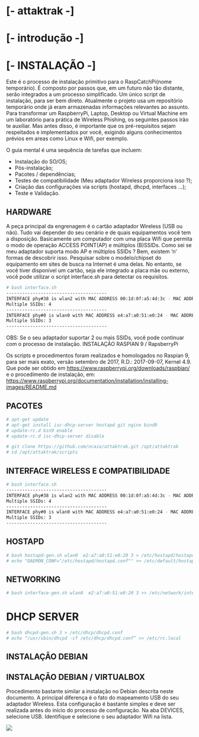 # [- attaktrak -]

# [- introdução -]

# [- INSTALAÇÃO -]

Este é o processo de instalação primitivo para o RaspCatchPi(nome temporário).  É composto por passos que, em um futuro não tão distante,  serão integrados a um processo simplificado. Um único script de instalação, para ser bem direto. Atualmente o projeto usa um repositório temporário onde já eram armazenadas informações relevantes ao assunto.
	Para transformar um RaspberryPi, Laptop, Desktop ou Virtual Machine em um laboratório para prática de Wireless Phishing, os seguintes passos irão te auxiliar. Mas antes disso, é importante que os pré-requisitos sejam respeitados e implementados por você, exigindo alguns conhecimentos prévios em areas como Linux e Wifi, por exemplo.

O guia mental é uma sequência de tarefas que incluem:
- Instalação do SO/OS;
- Pós-instalação;
- Pacotes / dependências;
- Testes de compatibilidade (Meu adaptador Wireless proporciona isso ?);
- Criação das configurações via scripts (hostapd, dhcpd, interfaces ...);
- Teste e Validação.

## HARDWARE

A peça principal da engrenagem é o cartão adaptador Wireless (USB ou não). Tudo vai depender do seu cenário e de quais equipamentos você tem a disposição. Basicamente um computador com uma placa Wifi que permita o modo de operação ACCESS POINT(AP) e múltiplos (B)SSIDs. Como sei se meu adaptador suporta modo AP e múltiplos SSIDs ? Bem, existem ‘n’ formas de descobrir isso. Pesquisar sobre o modelo/chipset do equipamento em sites de busca na Internet é uma delas. No entanto, se você tiver disponível um cartão, seja ele integrado a placa mãe ou externo, você pode utilizar o script interface.sh para detectar os requisitos.

```sh
# bash interface.sh
--------------------------------------
INTERFACE phy#38 is wlan2 with MAC ADDRESS 00:1d:0f:a5:4d:3c - MAC ADDRESS will be: 02:1d:0f:a5:4d:30
Multiple SSIDs: 4
--------------------------------------
INTERFACE phy#0 is wlan0 with MAC ADDRESS e4:a7:a0:51:e0:24 - MAC ADDRESS will be: e2:a7:a0:51:e0:20
Multiple SSIDs: 3
--------------------------------------
```

OBS: Se o seu adaptador suportar 2 ou mais SSIDs, você pode continuar com o processo de instalação. 
INSTALAÇÃO RASPIAN 9 / RapsberryPi

Os scripts e procedimentos foram realizados e homologados no Raspian 9, para ser mais exato, versão setembro de 2017, R.D.: 2017-09-07, Kernel 4.9. Que pode ser obtido em https://www.raspberrypi.org/downloads/raspbian/ e o procedimento de instalação, em: https://www.raspberrypi.org/documentation/installation/installing-images/README.md

## PACOTES

```sh
# apt-get update
# apt-get install isc-dhcp-server hostapd git nginx bind9
# update-rc.d bin9 enable
# update-rc.d isc-dhcp-server disable
```
```sh
# git clone https://github.com/ncaio/attaktrak.git /opt/attaktrak
# cd /opt/attaktrak/scripts
```
## INTERFACE WIRELESS E COMPATIBILIDADE

```sh
# bash interface.sh
--------------------------------------
INTERFACE phy#38 is wlan2 with MAC ADDRESS 00:1d:0f:a5:4d:3c - MAC ADDRESS will be: 02:1d:0f:a5:4d:30
Multiple SSIDs: 4
--------------------------------------
INTERFACE phy#0 is wlan0 with MAC ADDRESS e4:a7:a0:51:e0:24 - MAC ADDRESS will be: e2:a7:a0:51:e0:20
Multiple SSIDs: 3
--------------------------------------
```

## HOSTAPD
```sh
# bash hostapd-gen.sh wlan0  e2:a7:a0:51:e0:20 3 > /etc/hostapd/hostapd.conf
# echo "DAEMON_CONF="/etc/hostapd/hostapd.conf"" >> /etc/default/hostapd
```

## NETWORKING

```sh
# bash interface-gen.sh wlan0  e2:a7:a0:51:e0:20 3 >> /etc/network/interfaces
```

# DHCP SERVER

```sh
# bash dhcpd-gen.sh 3 > /etc/dhcp/dhcpd.conf
# echo “/usr/sbin/dhcpd -cf /etc/dhcp/dhcpd.conf” >> /etc/rc.local
```

## INSTALAÇÃO DEBIAN

## INSTALAÇÃO DEBIAN / VIRTUALBOX

Procedimento bastante similar a instalação no Debian descrita neste documento. A principal diferença é o fato do mapeamento USB do seu adaptador Wireless. Esta configuração é bastante simples e deve ser realizada antes do início do processo de configuração. Na aba DEVICES, selecione USB. Identifique e selecione o seu adaptador Wifi na lista.

![](http://8bit.academy/attaktrak/vb-usb.png)
